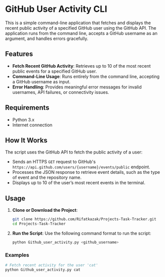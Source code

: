 # GitHub User Activity CLI

This is a simple command-line application that fetches and displays the recent public activity of a specified GitHub user using the GitHub API. The application runs from the command line, accepts a GitHub username as an argument, and handles errors gracefully.

## Features

- **Fetch Recent GitHub Activity**: Retrieves up to 10 of the most recent public events for a specified GitHub user.
- **Command-Line Usage**: Runs entirely from the command line, accepting a GitHub username as input.
- **Error Handling**: Provides meaningful error messages for invalid usernames, API failures, or connectivity issues.

## Requirements

- Python 3.x
- Internet connection

## How It Works

The script uses the GitHub API to fetch the public activity of a user:
- Sends an HTTPS `GET` request to GitHub's `https://api.github.com/users/{username}/events/public` endpoint.
- Processes the JSON response to retrieve event details, such as the type of event and the repository name.
- Displays up to 10 of the user’s most recent events in the terminal.

## Usage

1. **Clone or Download the Project**:
    ```bash
    git clone https://github.com/Rifatkazak/Projects-Task-Tracker.git
    cd Projects-Task-Tracker
    ```

2. **Run the Script**:
    Use the following command format to run the script:
    ```bash
    python Github_user_activity.py <github_username>
    ```

### Examples

```bash
# Fetch recent activity for the user 'cat'
python Github_user_activity.py cat
